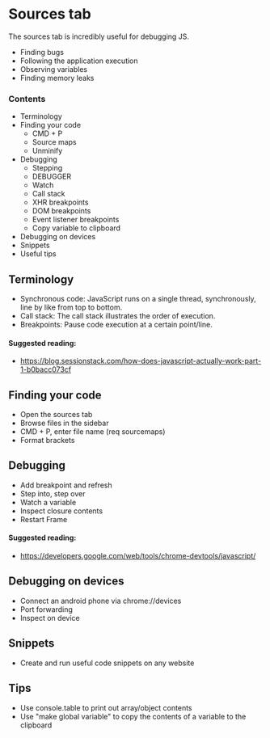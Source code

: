 # Sources tab

The sources tab is incredibly useful for debugging JS.

- Finding bugs
- Following the application execution
- Observing variables
- Finding memory leaks

### Contents

- Terminology
- Finding your code
    - CMD + P
    - Source maps
    - Unminify
- Debugging
    - Stepping
    - DEBUGGER
    - Watch
    - Call stack
    - XHR breakpoints
    - DOM breakpoints
    - Event listener breakpoints
    - Copy variable to clipboard
- Debugging on devices
- Snippets
- Useful tips


## Terminology

- Synchronous code: JavaScript runs on a single thread, synchronously, line by like from top to bottom.
- Call stack: The call stack illustrates the order of execution.
- Breakpoints: Pause code execution at a certain point/line.

#### Suggested reading:
- https://blog.sessionstack.com/how-does-javascript-actually-work-part-1-b0bacc073cf

## Finding your code

- Open the sources tab
- Browse files in the sidebar
- CMD + P, enter file name (req sourcemaps)
- Format brackets

## Debugging

- Add breakpoint and refresh
- Step into, step over
- Watch a variable
- Inspect closure contents
- Restart Frame

#### Suggested reading:
- https://developers.google.com/web/tools/chrome-devtools/javascript/

## Debugging on devices

- Connect an android phone via chrome://devices
- Port forwarding
- Inspect on device

## Snippets

- Create and run useful code snippets on any website

## Tips

- Use console.table to print out array/object contents
- Use "make global variable" to copy the contents of a variable to the clipboard